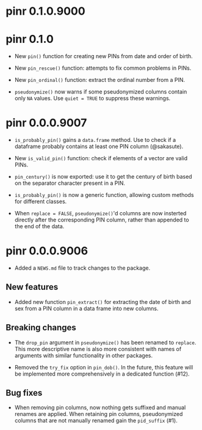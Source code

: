 # pinr 0.1.0.9000


# pinr 0.1.0

* New `pin()` function for creating new PINs from date and order of birth.

* New `pin_rescue()` function: attempts to fix common problems in PINs.

* New `pin_ordinal()` function: extract the ordinal number from a PIN.

* `pseudonymize()` now warns if some pseudonymized columns contain only `NA`
  values. Use `quiet = TRUE` to suppress these warnings.


# pinr 0.0.0.9007

* `is_probably_pin()` gains a `data.frame` method. Use to check if a dataframe
probably contains at least one PIN column (@sakasute).

* New `is_valid_pin()` function: check if elements of a vector are valid PINs.

* `pin_century()` is now exported: use it to get the century of birth based
on the separator character present in a PIN.

* `is_probably_pin()` is now a generic function, allowing custom methods
for different classes.

* When `replace = FALSE`, `pseudonymize()`'d columns are now insterted directly
after the corresponding PIN column, rather than appended to the end of the data.


# pinr 0.0.0.9006

* Added a `NEWS.md` file to track changes to the package.

## New features

* Added new function `pin_extract()` for extracting the date of birth and
sex from a PIN column in a data frame into new columns.

## Breaking changes

* The `drop_pin` argument in `pseudonymize()` has been renamed to `replace`.
This more descriptive name is also more consistent with names of arguments with
similar functionality in other packages.

* Removed the `try_fix` option in `pin_dob()`. In the future, this
feature will be implemented more comprehensively in a dedicated function (#12).

## Bug fixes

* When removing pin columns, now nothing gets suffixed and manual renames are
applied. When retaining pin columns, pseudonymized columns that are not manually
renamed gain the  `pid_suffix` (#1).
